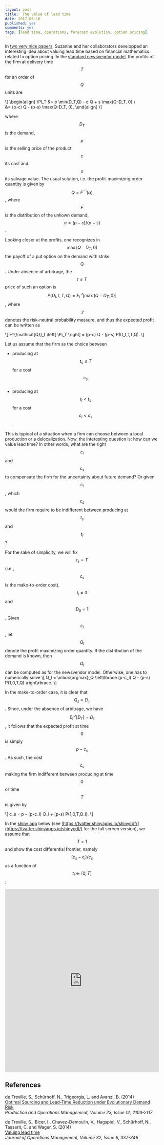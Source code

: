```yaml
---
layout: post
title:  The value of lead time
date: 2017-06-16
published: yes
comments: yes
tags: [lead time, operations, forecast evolution, option pricing]
---
```


In [two very nice papers](#references), Suzanne and her collaborators developped 
an interesting idea about valuing lead time based on financial mathematics related 
to option pricing. In the [standard newsvendor model](https://en.wikipedia.org/wiki/Newsvendor_model), the profits of the firm at delivery time $$T$$ for an order of $$Q$$ units are

\\[
\begin{align}
\Pi_T &= p \min(D_T,Q) - c Q + s \max(Q-D_T, 0) \\\
&= (p-c) Q - (p-s) \max(Q-D_T, 0),
\end{align}
\\]

where $$D_T$$ is the demand, $$p$$ is the selling price of the product, $$c$$ its cost and $$s$$ its salvage value. The usual solution, i.e. the profit-maximizing order quantity is given by $$Q = F^{-1}(\alpha)$$,
where $$F$$ is the distribution of the unkown demand, $$\alpha = (p-c)/(p-s)$$.

Looking closer at the profits, one recognizes in $$\max(Q-D_T, 0)$$ the payoff of a put 
option on the demand with strike $$Q$$. Under absence of arbitrage, the $$t \leq T$$ price of such an option is $$P(D_t,t,T,Q) = E^{\mathcal{Q}}_t \left[ \max(Q-D_T, 0) \right]$$, where $$\mathcal{Q}$$ denotes the risk-neutral probability measure, and thus the expected profit can be written as

\\[
 E^{\mathcal{Q}}_t \left[ \Pi_T \right] = (p-c) Q - (p-s) P(D_t,t,T,Q).
\\]

Let us assume that the firm as the choice between

* producing at $$t_s \leq  T$$ for a cost $$c_s$$,
* producing at $$t_l< t_s$$ for a cost $$c_l < c_s$$.

This is typical of a situation when a firm can choose between a local production or a delocalization. Now, the interesting question is: how can we value lead time? In other words, what are the right $$c_l$$ and $$c_s$$ to compensate the firm for the uncertainty about future demand? Or given $$c_l$$, which $$c_s$$ would the firm require to be indifferent between producing at $$t_s$$ and $$t_l$$?

For the sake of simplicity, we will fix $$t_s = T$$ (i.e., $$c_s$$ is the make-to-order cost), $$t_l=0$$ and $$D_0=1$$. Given $$c_l$$, let $$Q_l$$ denote the profit maximizing order quantity. If the distribution of the demand is known, then $$Q_l$$ can be computed as for the newsvendor model. Otherwise, one has to numerically solve
\\[
 Q_l = \mbox{argmax}_Q \left\lbrace (p-c_l) Q - (p-s) P(1,0,T,Q) \right\rbrace.
\\]

In the make-to-order case, it is clear that $$Q_s=D_T$$. Since, under the absence of arbitrage, we have 
$$E^{\mathcal{Q}}_t \left[ D_T \right] = D_t$$, it follows that the expected profit at time $$0$$ is simply $$p-c_s$$. 
As such, the cost $$c_s$$ making the firm indifferent between producing at time $$0$$ or time $$T$$ is given by

\\[
c_s = p - (p-c_l) Q_l + (p-s) P(1,0,T,Q_l).
\\]

In the [shiny app](https://shiny.rstudio.com/) below (see [https://tvatter.shinyapps.io/shinycdf/](https://tvatter.shinyapps.io/shinycdf/) for the full screen version), we assume that $$T=1$$ and show the cost differential frontier, namely $$(c_s-c_l)/c_s$$ as a function of $$t_l \in [0,T]$$:

<iframe src="https://tvatter.shinyapps.io/shinycdf/" width="100%" height="600" style="border: none;"></iframe>

## References

de Treville, S., Schürhoff, N., Trigeorgis, L. and Avanzi, B. (2014)  
[Optimal Sourcing and Lead-Time Reduction under Evolutionary Demand  Risk](http://dx.doi.org/10.1111/poms.12223)  
*Production and Operations Management, Volume 23, Issue 12, 2103-2117*

de Treville, S., Bicer, I., Chavez-Demoulin, V., Hagspiel, V., Schürhoff, N., Tasserit, C. and Wager, S. (2014)  
[Valuing lead time](http://dx.doi.org/10.1016/j.jom.2014.06.002)  
*Journal of Operations Management, Volume 32, Issue 6, 337-346*
